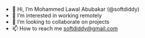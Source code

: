 - 👋 Hi, I’m Mohammed Lawal Abubakar (@softdiddy)
- 👀 I’m interested in working remotely 
- 💞️ I’m looking to collaborate on projects
- 📫 How to reach me softdiddy@gmail.com

<!---
softdiddy/softdiddy is a ✨ special ✨ repository because its `README.md` (this file) appears on your GitHub profile.
You can click the Preview link to take a look at your changes.
--->
